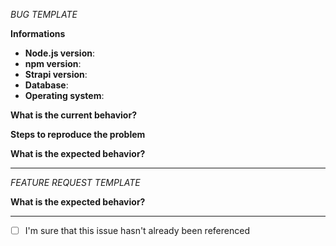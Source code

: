 <!-- Chose BUG or FEATURE REQUEST template and delete the one you don't use-->
<!-- ⚠️ Don't forgot the checkbox at the end of your issue -->

*BUG TEMPLATE* <!-- Delete this header from your issue -->

<!-- ⚠️ Before writing your issue make sure you are using :-->
<!-- Node 9.x.x -->
<!-- npm 5.x.x -->
<!-- The latest version of Strapi -->

**Informations**
- **Node.js version**:
- **npm version**:
- **Strapi version**:
- **Database**:
- **Operating system**:

**What is the current behavior?**

**Steps to reproduce the problem**

**What is the expected behavior?**

---

*FEATURE REQUEST TEMPLATE*  <!-- Delete this header from your issue -->

**What is the expected behavior?**

---

- [ ] I'm sure that this issue hasn't already been referenced
<!-- ⬆️ Don't delete this checkbox from your issue and approve it.  -->
<!-- ⚠️ Make sure to browse the opened and closed issues. -->
